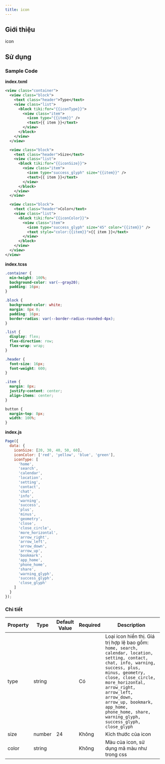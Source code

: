 ```yaml
---
title: icon
---
```


## Giới thiệu

icon

## Sử dụng

### Sample Code

**index.txml**

```xml
<view class="container">
  <view class="block">
    <text class="header">Type</text>
    <view class="list">
      <block tiki:for="{{iconType}}">
        <view class="item">
          <icon type="{{item}}" />
          <text>{{ item }}</text>
        </view>
      </block>
    </view>
  </view>

  <view class="block">
    <text class="header">Size</text>
    <view class="list">
      <block tiki:for="{{iconSize}}">
        <view class="item">
          <icon type="success_glyph" size="{{item}}" />
          <text>{{ item }}</text>
        </view>
      </block>
    </view>
  </view>

  <view class="block">
    <text class="header">Color</text>
    <view class="list">
      <block tiki:for="{{iconColor}}">
        <view class="item">
          <icon type="success_glyph" size="45" color="{{item}}" />
          <text style="color:{{item}}">{{ item }}</text>
        </view>
      </block>
    </view>
  </view>
</view>
```

**index.tcss**

```css
.container {
  min-height: 100%;
  background-color: var(--gray20);
  padding: 16px;
}

.block {
  background-color: white;
  margin: 8px 0;
  padding: 16px;
  border-radius: var(--border-radius-rounded-4px);
}

.list {
  display: flex;
  flex-direction: row;
  flex-wrap: wrap;
}

.header {
  font-size: 16px;
  font-weight: 600;
}

.item {
  margin: 8px;
  justify-content: center;
  align-items: center;
}

button {
  margin-top: 8px;
  width: 100%;
}
```

**index.js**

```js
Page({
  data: {
    iconSize: [20, 30, 40, 50, 60],
    iconColor: ['red', 'yellow', 'blue', 'green'],
    iconType: [
      'home',
      'search',
      'calendar',
      'location',
      'setting',
      'contact',
      'chat',
      'info',
      'warning',
      'success',
      'plus',
      'minus',
      'geometry',
      'close',
      'close_circle',
      'more_horizontal',
      'arrow_right',
      'arrow_left',
      'arrow_down',
      'arrow_up',
      'bookmark',
      'app_home',
      'phone_home',
      'share',
      'warning_glyph',
      'success_glyph',
      'close_glyph'
    ]
  }
});
```

### Chi tiết

| Property | Type   | Default Value | Required | Description                                                                                                                                                                                                                                                                                                                  |
| -------- | ------ | ------------- | -------- | ---------------------------------------------------------------------------------------------------------------------------------------------------------------------------------------------------------------------------------------------------------------------------------------------------------------------------- |
| type     | string |               | Có       | Loại icon hiển thị. Giá trị hợp lệ bao gồm: `home, search, calendar, location, setting, contact, chat, info, warning, success, plus, minus, geometry, close, close_circle, more_horizontal, arrow_right, arrow_left, arrow_down, arrow_up, bookmark, app_home, phone_home, share, warning_glyph, success_glyph, close_glyph` |
| size     | number | 24            | Không    | Kích thước của icon                                                                                                                                                                                                                                                                                                          |
| color    | string |               | Không    | Màu của icon, sử dụng mã màu như trong css                                                                                                                                                                                                                                                                                   |
